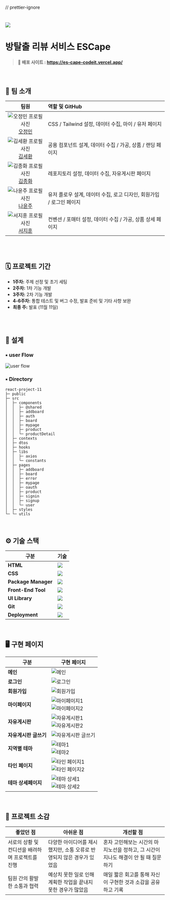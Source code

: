 // prettier-ignore
# <img src="./public/readme/main_title.png" />

# 방탈출 리뷰 서비스 ESCape

> #### 🔗 배포 사이트 : https://es-cape-codeit.vercel.app/

<br>

## 👥 팀 소개

| 팀원 | 역할 및 GitHub |
|:---:|:---|
| ![오정민 프로필 사진](./public/readme/profile_jm.jpeg) <br> [오정민](https://github.com/ojm51) | CSS / Tailwind 설정, 데이터 수집, 마이 / 유저 페이지 |
| ![김세환 프로필 사진](./public/readme/profile_sh.png) <br> [김세환](https://github.com/kimsayhi) | 공용 컴포넌트 설계, 데이터 수집 / 가공, 상품 / 랜딩 페이지 |
| ![김종화 프로필 사진](./public/readme/profile_jh.jpeg) <br> [김종화](https://github.com/KJongHwa) | 레포지토리 설정, 데이터 수집, 자유게시판 페이지 |
| ![나윤주 프로필 사진](./public/readme/profile_yj.png) <br> [나윤주](https://github.com/naynara87) | 유저 플로우 설계, 데이터 수집, 로고 디자인, 회원가입 / 로그인 페이지 |
| ![서지훈 프로필 사진](./public/readme/profile_sjh.png) <br> [서지훈](https://github.com/SealBros) | 컨벤션 / 포매터 설정, 데이터 수집 / 가공, 상품 상세 페이지 |


<br>
<br>

## 🗓️ 프로젝트 기간

- **1주차:** 주제 선정 및 초기 세팅
- **2주차:** 1차 기능 개발
- **3주차:** 2차 기능 개발
- **4-6주차:** 통합 테스트 및 버그 수정, 발표 준비 및 기타 사항 보완
- **최종 주:** 발표 (11월 11일)

<br>
<br>

## 📐 설계


### ▪️ user Flow

![user flow](./public/readme/user_flow.png)

### ▪️ Directory

```
react-project-11
├─ public
├─ src
│  ├─ components
│  │  ├─ @shared
│  │  ├─ addboard
│  │  ├─ auth
│  │  ├─ board
│  │  ├─ mypage
│  │  ├─ product
│  │  └─ productDetail
│  ├─ contexts
│  ├─ dtos
│  ├─ hooks
│  ├─ libs
│  │  ├─ axios
│  │  └─ constants
│  ├─ pages
│  │  ├─ addboard
│  │  ├─ board
│  │  ├─ error
│  │  ├─ mypage
│  │  ├─ oauth
│  │  ├─ product
│  │  ├─ signin
│  │  ├─ signup
│  │  └─ user
│  ├─ styles
└─ └─ utils
```

<br>

## ⚙️ 기술 스택

| 구분               | 기술 |
|--------------------|--------------------|
| **HTML**           | <img src="https://img.shields.io/badge/HTML5-E34F26?style=for-the-badge&logo=HTML5&logoColor=white" /> |
| **CSS**            | <img src="https://img.shields.io/badge/tailwindcss-06B6D4?style=for-the-badge&logo=tailwindcss&logoColor=white" /> |
| **Package Manager** | <img src="https://img.shields.io/badge/npm-CB3837?style=for-the-badge&logo=npm&logoColor=white" /> |
| **Front-End Tool** | <img src="https://img.shields.io/badge/vite-646CFF?style=for-the-badge&logo=vite&logoColor=white" /> |
| **UI Library**     | <img src="https://img.shields.io/badge/flowbite--react-4B5563?style=for-the-badge&logo=flowbite&logoColor=white"/> |
| **Git**            | <img src="https://img.shields.io/badge/Git-E34F26?style=for-the-badge&logo=Git&logoColor=white" /> |
| **Deployment**     | <img src="https://img.shields.io/badge/netlify-00C7B7?style=for-the-badge&logo=netlify&logoColor=black" /> |

<br>

## 🖥️ 구현 페이지

| 구분           | 구현 페이지 |
|----------------|------------|
| **메인**       | ![메인](./public/readme/main.gif) |
| **로그인**     | ![로그인](./public/readme/login.gif) |
| **회원가입**   | ![회원가입](./public/readme/signup.gif) |
| **마이페이지** | ![마이페이지1](./public/readme/mypage.gif) <br> ![마이페이지2](./public/readme/mypage-2.gif) |
| **자유게시판** | ![자유게시판1](./public/readme/board-1.gif) <br> ![자유게시판2](./public/readme/board-2.gif) |
| **자유게시판 글쓰기** | ![자유게시판 글쓰기](./public/readme/board-6.gif) |
| **지역별 테마** | ![테마1](./public/readme/theme-1.gif) <br> ![테마2](./public/readme/theme-2.gif) |
| **타인 페이지** | ![타인 페이지1](./public/readme/user-1.gif) <br> ![타인 페이지2](./public/readme/user-2.gif) |
| **테마 상세페이지** | ![테마 상세1](./public/readme/theme-detail-1.gif) <br> ![테마 상세2](./public/readme/theme-detail-2.gif) |

<br>

## 🎤 프로젝트 소감

| 좋았던 점 | 아쉬운 점 | 개선할 점 |
|-----------|-----------|-----------|
| 서로의 상황 및 컨디션을 배려하며 프로젝트를 진행 | 다양한 아이디어를 제시했지만, 소통 오류로 반영되지 않은 경우가 있었음 | 혼자 고민해보는 시간의 마지노선을 정하고, 그 시간이 지나도 해결이 안 될 때 질문하기 |
| 팀원 간의 활발한 소통과 협력 | 예상치 못한 일로 인해 계획한 작업을 끝내지 못한 경우가 많았음 | 매일 짧은 회고를 통해 자신이 구현한 것과 소감을 공유하고 기록 |